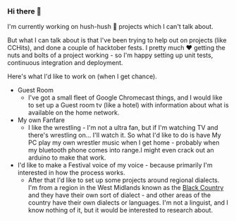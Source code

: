 ### Hi there 👋

I'm currently working on hush-hush 🤫 projects which I can't talk about.  

But what I can talk about is that I've been trying to help out on projects (like CCHits), and done a couple of hacktober fests.
I pretty much ❤️ getting the nuts and bolts of a project working - so I'm happy setting up unit tests, continuous integration and deployment.

Here's what I'd like to work on (when I get chance).

* Guest Room
  * I've got a small fleet of Google Chromecast things, and I would like to set up a Guest room tv (like a hotel) with information about what is available on the home network.
* My own Fanfare
  * I like the wrestling - I'm not a ultra fan, but if I'm watching TV and there's wrestling on... I'll watch it.  So what I'd like to do is have My PC play my own wrestler music when I get home - probably when my bluetooth phone comes into range.I might even crack out an arduino to make that work.
* I'd like to make a Festival voice of my voice - because primarily I'm interested in how the process works.  
  * After that I'd like to set up some projects around regional dialects.  I'm from a region in the West Midlands known as the [Black Country](https://en.wikipedia.org/wiki/Black_Country) and they have their own sort of dialect - and other areas of the country have their own dialects or languages.  I'm not a linguist, and I know nothing of it, but it would be interested to research about.
  


<!--
**computamike/computamike** is a ✨ _special_ ✨ repository because its `README.md` (this file) appears on your GitHub profile.

Here are some ideas to get you started:

- 🔭 I’m currently working on ...
- 🌱 I’m currently learning ...
- 👯 I’m looking to collaborate on ...
- 🤔 I’m looking for help with ...
- 💬 Ask me about ...
- 📫 How to reach me: ...
- 😄 Pronouns: ...
- ⚡ Fun fact: ...
-->
